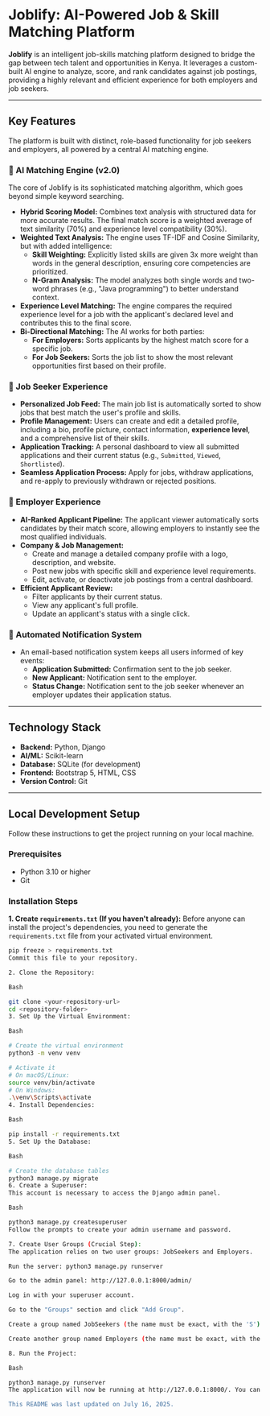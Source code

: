 # Joblify: AI-Powered Job & Skill Matching Platform

**Joblify** is an intelligent job-skills matching platform designed to bridge the gap between tech talent and opportunities in Kenya. It leverages a custom-built AI engine to analyze, score, and rank candidates against job postings, providing a highly relevant and efficient experience for both employers and job seekers.

---

## Key Features

The platform is built with distinct, role-based functionality for job seekers and employers, all powered by a central AI matching engine.

### 🧠 AI Matching Engine (v2.0)

The core of Joblify is its sophisticated matching algorithm, which goes beyond simple keyword searching.

- **Hybrid Scoring Model:** Combines text analysis with structured data for more accurate results. The final match score is a weighted average of text similarity (70%) and experience level compatibility (30%).
- **Weighted Text Analysis:** The engine uses TF-IDF and Cosine Similarity, but with added intelligence:
    - **Skill Weighting:** Explicitly listed skills are given 3x more weight than words in the general description, ensuring core competencies are prioritized.
    - **N-Gram Analysis:** The model analyzes both single words and two-word phrases (e.g., "Java programming") to better understand context.
- **Experience Level Matching:** The engine compares the required experience level for a job with the applicant's declared level and contributes this to the final score.
- **Bi-Directional Matching:** The AI works for both parties:
    - **For Employers:** Sorts applicants by the highest match score for a specific job.
    - **For Job Seekers:** Sorts the job list to show the most relevant opportunities first based on their profile.

### 👤 Job Seeker Experience

- **Personalized Job Feed:** The main job list is automatically sorted to show jobs that best match the user's profile and skills.
- **Profile Management:** Users can create and edit a detailed profile, including a bio, profile picture, contact information, **experience level**, and a comprehensive list of their skills.
- **Application Tracking:** A personal dashboard to view all submitted applications and their current status (e.g., `Submitted`, `Viewed`, `Shortlisted`).
- **Seamless Application Process:** Apply for jobs, withdraw applications, and re-apply to previously withdrawn or rejected positions.

### 🏢 Employer Experience

- **AI-Ranked Applicant Pipeline:** The applicant viewer automatically sorts candidates by their match score, allowing employers to instantly see the most qualified individuals.
- **Company & Job Management:**
    - Create and manage a detailed company profile with a logo, description, and website.
    - Post new jobs with specific skill and experience level requirements.
    - Edit, activate, or deactivate job postings from a central dashboard.
- **Efficient Applicant Review:**
    - Filter applicants by their current status.
    - View any applicant's full profile.
    - Update an applicant's status with a single click.

### 📧 Automated Notification System

- An email-based notification system keeps all users informed of key events:
    - **Application Submitted:** Confirmation sent to the job seeker.
    - **New Applicant:** Notification sent to the employer.
    - **Status Change:** Notification sent to the job seeker whenever an employer updates their application status.

---

## Technology Stack

- **Backend:** Python, Django
- **AI/ML:** Scikit-learn
- **Database:** SQLite (for development)
- **Frontend:** Bootstrap 5, HTML, CSS
- **Version Control:** Git

---

## Local Development Setup

Follow these instructions to get the project running on your local machine.

### Prerequisites
- Python 3.10 or higher
- Git

### Installation Steps

**1. Create `requirements.txt` (If you haven't already):**
Before anyone can install the project's dependencies, you need to generate the `requirements.txt` file from your activated virtual environment.
```bash
pip freeze > requirements.txt
Commit this file to your repository.

2. Clone the Repository:

Bash

git clone <your-repository-url>
cd <repository-folder>
3. Set Up the Virtual Environment:

Bash

# Create the virtual environment
python3 -m venv venv

# Activate it
# On macOS/Linux:
source venv/bin/activate
# On Windows:
.\venv\Scripts\activate
4. Install Dependencies:

Bash

pip install -r requirements.txt
5. Set Up the Database:

Bash

# Create the database tables
python3 manage.py migrate
6. Create a Superuser:
This account is necessary to access the Django admin panel.

Bash

python3 manage.py createsuperuser
Follow the prompts to create your admin username and password.

7. Create User Groups (Crucial Step):
The application relies on two user groups: JobSeekers and Employers.

Run the server: python3 manage.py runserver

Go to the admin panel: http://127.0.0.1:8000/admin/

Log in with your superuser account.

Go to the "Groups" section and click "Add Group".

Create a group named JobSeekers (the name must be exact, with the 'S').

Create another group named Employers (the name must be exact, with the 's').

8. Run the Project:

Bash

python3 manage.py runserver
The application will now be running at http://127.0.0.1:8000/. You can now create job seeker and employer accounts through the website's signup forms.

This README was last updated on July 16, 2025.